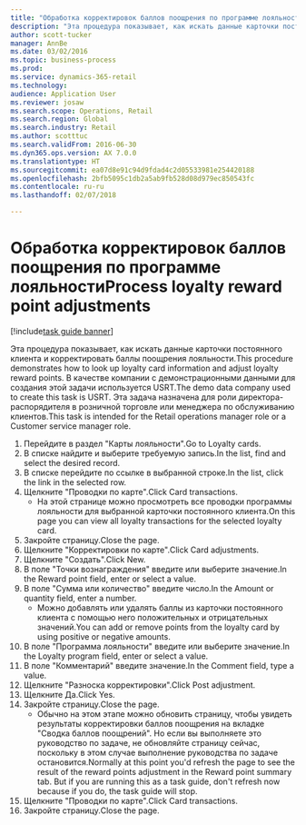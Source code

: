 ```yaml
--- 
title: "Обработка корректировок баллов поощрения по программе лояльности"
description: "Эта процедура показывает, как искать данные карточки постоянного клиента и корректировать баллы поощрения лояльности."
author: scott-tucker
manager: AnnBe
ms.date: 03/02/2016
ms.topic: business-process
ms.prod: 
ms.service: dynamics-365-retail
ms.technology: 
audience: Application User
ms.reviewer: josaw
ms.search.scope: Operations, Retail
ms.search.region: Global
ms.search.industry: Retail
ms.author: scotttuc
ms.search.validFrom: 2016-06-30
ms.dyn365.ops.version: AX 7.0.0
ms.translationtype: HT
ms.sourcegitcommit: ea07d8e91c94d9fdad4c2d05533981e254420188
ms.openlocfilehash: 2bfb5095c1db2a5ab9fb528d08d979ec850543fc
ms.contentlocale: ru-ru
ms.lasthandoff: 02/07/2018

---
```

# <a name="process-loyalty-reward-point-adjustments"></a><span data-ttu-id="4d30d-103">Обработка корректировок баллов поощрения по программе лояльности</span><span class="sxs-lookup"><span data-stu-id="4d30d-103">Process loyalty reward point adjustments</span></span>

[!include[task guide banner](../includes/task-guide-banner.md)]

<span data-ttu-id="4d30d-104">Эта процедура показывает, как искать данные карточки постоянного клиента и корректировать баллы поощрения лояльности.</span><span class="sxs-lookup"><span data-stu-id="4d30d-104">This procedure demonstrates how to look up loyalty card information and adjust loyalty reward points.</span></span> <span data-ttu-id="4d30d-105">В качестве компании с демонстрационными данными для создания этой задачи используется USRT.</span><span class="sxs-lookup"><span data-stu-id="4d30d-105">The demo data company used to create this task is USRT.</span></span> <span data-ttu-id="4d30d-106">Эта задача назначена для роли директора-распорядителя в розничной торговле или менеджера по обслуживанию клиентов.</span><span class="sxs-lookup"><span data-stu-id="4d30d-106">This task is intended for the Retail operations manager role or a Customer service manager role.</span></span>

1. <span data-ttu-id="4d30d-107">Перейдите в раздел "Карты лояльности".</span><span class="sxs-lookup"><span data-stu-id="4d30d-107">Go to Loyalty cards.</span></span>
2. <span data-ttu-id="4d30d-108">В списке найдите и выберите требуемую запись.</span><span class="sxs-lookup"><span data-stu-id="4d30d-108">In the list, find and select the desired record.</span></span>
3. <span data-ttu-id="4d30d-109">В списке перейдите по ссылке в выбранной строке.</span><span class="sxs-lookup"><span data-stu-id="4d30d-109">In the list, click the link in the selected row.</span></span>
4. <span data-ttu-id="4d30d-110">Щелкните "Проводки по карте".</span><span class="sxs-lookup"><span data-stu-id="4d30d-110">Click Card transactions.</span></span>
    * <span data-ttu-id="4d30d-111">На этой странице можно просмотреть все проводки программы лояльности для выбранной карточки постоянного клиента.</span><span class="sxs-lookup"><span data-stu-id="4d30d-111">On this page you can view all loyalty transactions for the selected loyalty card.</span></span>  
5. <span data-ttu-id="4d30d-112">Закройте страницу.</span><span class="sxs-lookup"><span data-stu-id="4d30d-112">Close the page.</span></span>
6. <span data-ttu-id="4d30d-113">Щелкните "Корректировки по карте".</span><span class="sxs-lookup"><span data-stu-id="4d30d-113">Click Card adjustments.</span></span>
7. <span data-ttu-id="4d30d-114">Щелкните "Создать".</span><span class="sxs-lookup"><span data-stu-id="4d30d-114">Click New.</span></span>
8. <span data-ttu-id="4d30d-115">В поле "Точки вознаграждения" введите или выберите значение.</span><span class="sxs-lookup"><span data-stu-id="4d30d-115">In the Reward point field, enter or select a value.</span></span>
9. <span data-ttu-id="4d30d-116">В поле "Сумма или количество" введите число.</span><span class="sxs-lookup"><span data-stu-id="4d30d-116">In the Amount or quantity field, enter a number.</span></span>
    * <span data-ttu-id="4d30d-117">Можно добавлять или удалять баллы из карточки постоянного клиента с помощью него положительных и отрицательных значений.</span><span class="sxs-lookup"><span data-stu-id="4d30d-117">You can add or remove points from the loyalty card by using positive or negative amounts.</span></span>  
10. <span data-ttu-id="4d30d-118">В поле "Программа лояльности" введите или выберите значение.</span><span class="sxs-lookup"><span data-stu-id="4d30d-118">In the Loyalty program field, enter or select a value.</span></span>
11. <span data-ttu-id="4d30d-119">В поле "Комментарий" введите значение.</span><span class="sxs-lookup"><span data-stu-id="4d30d-119">In the Comment field, type a value.</span></span>
12. <span data-ttu-id="4d30d-120">Щелкните "Разноска корректировки".</span><span class="sxs-lookup"><span data-stu-id="4d30d-120">Click Post adjustment.</span></span>
13. <span data-ttu-id="4d30d-121">Щелкните Да.</span><span class="sxs-lookup"><span data-stu-id="4d30d-121">Click Yes.</span></span>
14. <span data-ttu-id="4d30d-122">Закройте страницу.</span><span class="sxs-lookup"><span data-stu-id="4d30d-122">Close the page.</span></span>
    * <span data-ttu-id="4d30d-123">Обычно на этом этапе можно обновить страницу, чтобы увидеть результаты корректировки баллов поощрения на вкладке "Сводка баллов поощрений". Но если вы выполняете это руководство по задаче, не обновляйте страницу сейчас, поскольку в этом случае выполнение руководства по задаче остановится.</span><span class="sxs-lookup"><span data-stu-id="4d30d-123">Normally at this point you'd refresh the page to see the result of the reward points adjustment in the Reward point summary tab. But if you are running this as a task guide, don't refresh now because if you do, the task guide will stop.</span></span>  
15. <span data-ttu-id="4d30d-124">Щелкните "Проводки по карте".</span><span class="sxs-lookup"><span data-stu-id="4d30d-124">Click Card transactions.</span></span>
16. <span data-ttu-id="4d30d-125">Закройте страницу.</span><span class="sxs-lookup"><span data-stu-id="4d30d-125">Close the page.</span></span>



